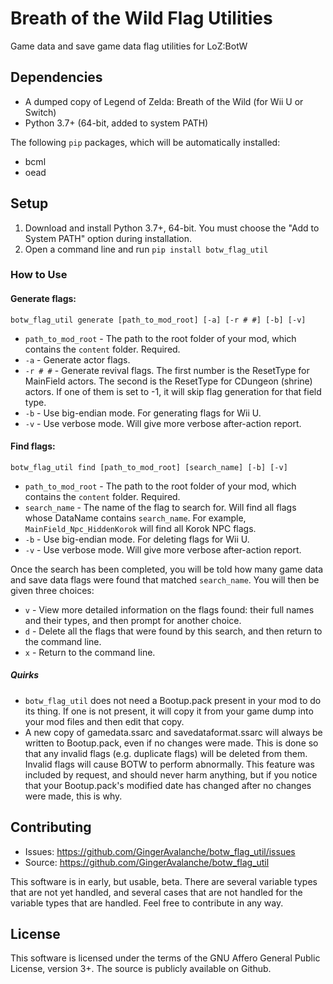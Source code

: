 # Breath of the Wild Flag Utilities
Game data and save game data flag utilities for LoZ:BotW

## Dependencies
* A dumped copy of Legend of Zelda: Breath of the Wild (for Wii U or Switch)
* Python 3.7+ (64-bit, added to system PATH)

The following `pip` packages, which will be automatically installed:
* bcml
* oead

## Setup
1. Download and install Python 3.7+, 64-bit. You must choose the "Add to System PATH" option during installation.
2. Open a command line and run `pip install botw_flag_util`

### How to Use

#### Generate flags:
`botw_flag_util generate [path_to_mod_root] [-a] [-r # #] [-b] [-v]`
* `path_to_mod_root` - The path to the root folder of your mod, which contains the `content` folder. Required.
* `-a` - Generate actor flags.
* `-r # #` - Generate revival flags. The first number is the ResetType for MainField actors. The second is the ResetType for CDungeon (shrine) actors. If one of them is set to -1, it will skip flag generation for that field type.
* `-b` - Use big-endian mode. For generating flags for Wii U.
* `-v` - Use verbose mode. Will give more verbose after-action report.

#### Find flags:
`botw_flag_util find [path_to_mod_root] [search_name] [-b] [-v]`
* `path_to_mod_root` - The path to the root folder of your mod, which contains the `content` folder. Required.
* `search_name` - The name of the flag to search for. Will find all flags whose DataName contains `search_name`. For example, `MainField_Npc_HiddenKorok` will find all Korok NPC flags.
* `-b` - Use big-endian mode. For deleting flags for Wii U.
* `-v` - Use verbose mode. Will give more verbose after-action report.

Once the search has been completed, you will be told how many game data and save data flags were found that matched `search_name`. You will then be given three choices:
* `v` - View more detailed information on the flags found: their full names and their types, and then prompt for another choice.
* `d` - Delete all the flags that were found by this search, and then return to the command line.
* `x` - Return to the command line.

##### Quirks
* `botw_flag_util` does not need a Bootup.pack present in your mod to do its thing. If one is not present, it will copy it from your game dump into your mod files and then edit that copy.
* A new copy of gamedata.ssarc and savedataformat.ssarc will always be written to Bootup.pack, even if no changes were made. This is done so that any invalid flags (e.g. duplicate flags) will be deleted from them. Invalid flags will cause BOTW to perform abnormally. This feature was included by request, and should never harm anything, but if you notice that your Bootup.pack's modified date has changed after no changes were made, this is why.

## Contributing
* Issues: https://github.com/GingerAvalanche/botw_flag_util/issues
* Source: https://github.com/GingerAvalanche/botw_flag_util

This software is in early, but usable, beta. There are several variable types that are not yet handled, and several cases that are not handled for the variable types that are handled. Feel free to contribute in any way.

## License
This software is licensed under the terms of the GNU Affero General Public License, version 3+. The source is publicly available on Github.
